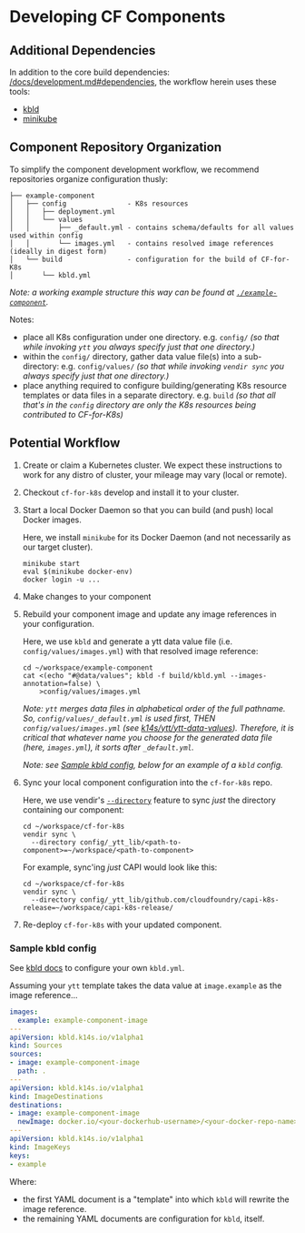 # Developing CF Components

## Additional Dependencies
In addition to the core build dependencies: [/docs/development.md#dependencies](/docs/development.md#dependencies), the workflow herein uses these tools:

- [kbld](https://get-kbld.io/)
- [minikube](https://github.com/kubernetes/minikube)

## Component Repository Organization
To simplify the component development workflow, we recommend repositories organize configuration thusly:

```
├── example-component
│   ├── config               - K8s resources
│   │   ├── deployment.yml
│   │   └── values
│   │       ├── _default.yml - contains schema/defaults for all values used within config
│   │       └── images.yml   - contains resolved image references (ideally in digest form)
│   └── build                - configuration for the build of CF-for-K8s
│       └── kbld.yml
```

_Note: a working example structure this way can be found at [`./example-component`](example-component)._

Notes:
- place all K8s configuration under one directory. e.g. `config/` _(so that while invoking `ytt` you always specify just that one directory.)_
- within the `config/` directory, gather data value file(s) into a sub-directory: e.g. `config/values/` _(so that while invoking `vendir sync` you always specify just that one directory.)_
- place anything required to configure building/generating K8s resource templates or data files in a separate directory. e.g. `build` _(so that all that's in the `config` directory are only the K8s resources being contributed to CF-for-K8s)_

## Potential Workflow

1. Create or claim a Kubernetes cluster.  We expect these instructions to work for any distro of cluster, your mileage may vary (local or remote).
1. Checkout `cf-for-k8s` develop and install it to your cluster.
1. Start a local Docker Daemon so that you can build (and push) local Docker images.

   Here, we install `minikube` for its Docker Daemon (and not necessarily as our target cluster).
    ```
    minikube start
    eval $(minikube docker-env)
    docker login -u ...
    ```
1. Make changes to your component
1. Rebuild your component image and update any image references in your configuration.

   Here, we use `kbld` and generate a ytt data value file (i.e. `config/values/images.yml`) with that resolved image reference:
    ```
    cd ~/workspace/example-component
    cat <(echo "#@data/values"; kbld -f build/kbld.yml --images-annotation=false) \
        >config/values/images.yml
    ```
    _Note: `ytt` merges data files in alphabetical order of the full pathname.  So, `config/values/_default.yml` is used first, THEN `config/values/images.yml` (see [k14s/ytt/ytt-data-values](https://github.com/k14s/ytt/blob/master/docs/ytt-data-values.md#splitting-data-values-into-multiple-files)).  Therefore, it is critical that whatever name you choose for the generated data file (here, `images.yml`), it sorts _after_ `_default.yml`._

    _Note: see [Sample kbld config](#sample-kbld-config), below for an example of a `kbld` config._

1. Sync your local component configuration into the `cf-for-k8s` repo.

   Here, we use vendir's [`--directory`](https://github.com/k14s/vendir/blob/985506a54038f6e7871879d4fbee9df2b6cf8add/docs/README.md#sync-with-local-changes-override) feature to sync _just_ the directory containing our component:

    ```
    cd ~/workspace/cf-for-k8s
    vendir sync \
      --directory config/_ytt_lib/<path-to-component>=~/workspace/<path-to-component>
    ```

    For example, sync'ing _just_ CAPI would look like this:

    ```
    cd ~/workspace/cf-for-k8s
    vendir sync \
      --directory config/_ytt_lib/github.com/cloudfoundry/capi-k8s-release=~/workspace/capi-k8s-release/
    ```
1. Re-deploy `cf-for-k8s` with your updated component.


### Sample kbld config

See [kbld docs](https://github.com/k14s/kbld/blob/master/docs/config.md) to configure your own `kbld.yml`.

Assuming your `ytt` template takes the data value at `image.example` as the image reference...

```yaml
images:
  example: example-component-image
---
apiVersion: kbld.k14s.io/v1alpha1
kind: Sources
sources:
- image: example-component-image
  path: .
---
apiVersion: kbld.k14s.io/v1alpha1
kind: ImageDestinations
destinations:
- image: example-component-image
  newImage: docker.io/<your-dockerhub-username>/<your-docker-repo-name>
---
apiVersion: kbld.k14s.io/v1alpha1
kind: ImageKeys
keys:
- example
```

Where:
- the first YAML document is a "template" into which `kbld` will rewrite the image reference.
- the remaining YAML documents are configuration for `kbld`, itself.

